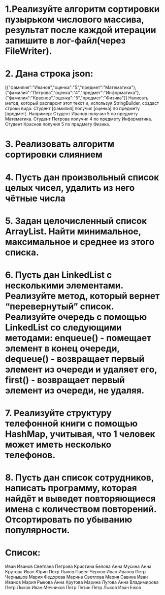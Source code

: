 # 1.Реализуйте алгоритм сортировки пузырьком числового массива, результат после каждой итерации запишите в лог-файл(через FileWriter).
# 2. Дана строка json:
[{"фамилия":"Иванов","оценка":"5","предмет":"Математика"}, {"фамилия":"Петрова","оценка":"4","предмет":"Информатика"}, {"фамилия":"Краснов","оценка":"5","предмет":"Физика"}]
Написать метод, который распарсит этот текст и, используя StringBuilder, создаст строки вида:
Студент [фамилия] получил [оценка] по предмету [предмет]. Например:
Студент Иванов получил 5 по предмету Математика.
Студент Петрова получил 4 по предмету Информатика.
Студент Краснов получил 5 по предмету Физика.
# 3. Реализовать алгоритм сортировки слиянием
# 4. Пусть дан произвольный список целых чисел, удалить из него чётные числа
# 5. Задан целочисленный список ArrayList. Найти минимальное, максимальное и среднее из этого списка.
# 6. Пусть дан LinkedList с несколькими элементами. Реализуйте метод, который вернет “перевернутый” список. Реализуйте очередь с помощью LinkedList со следующими методами: enqueue() - помещает элемент в конец очереди, dequeue() - возвращает первый элемент из очереди и удаляет его, first() - возвращает первый элемент из очереди, не удаляя.
# 7. Реализуйте структуру телефонной книги с помощью HashMap, учитывая, что 1 человек может иметь несколько телефонов.
# 8. Пусть дан список сотрудников, написать программу, которая найдёт и выведет повторяющиеся имена с количеством повторений. Отсортировать по убыванию популярности.
# Список:
Иван Иванов
Светлана Петрова
Кристина Белова
Анна Мусина
Анна Крутова
Иван Юрин
Петр Лыков
Павел Чернов
Иван Иванов
Петр Чернышов
Мария Федорова
Марина Светлова
Мария Савина
Иван Иванов
Мария Рыкова
Анна Крутова
Марина Лугова
Анна Владимирова
Петр Лыков
Иван Мечников
Петр Петин
Петр Лыков
Иван Ежов

